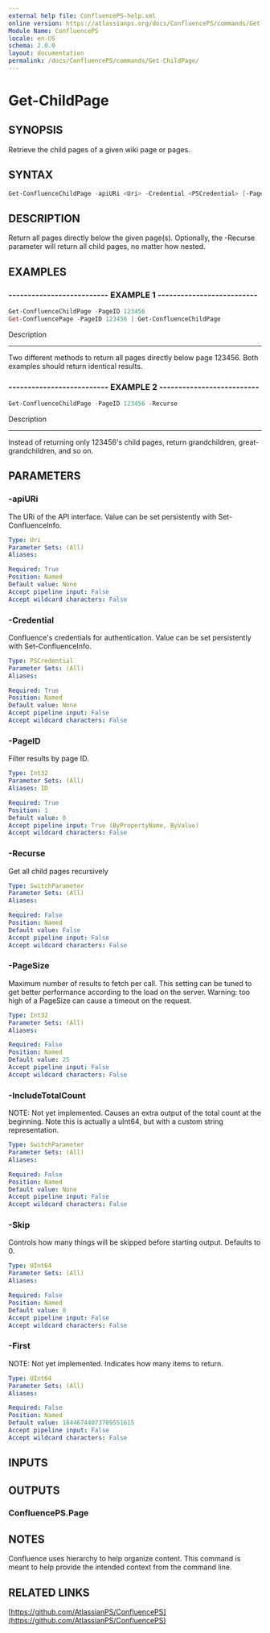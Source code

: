 ```yaml
---
external help file: ConfluencePS-help.xml
online version: https://atlassianps.org/docs/ConfluencePS/commands/Get-ChildPage/
Module Name: ConfluencePS
locale: en-US
schema: 2.0.0
layout: documentation
permalink: /docs/ConfluencePS/commands/Get-ChildPage/
---
```


# Get-ChildPage

## SYNOPSIS
Retrieve the child pages of a given wiki page or pages.

## SYNTAX

```powershell
Get-ConfluenceChildPage -apiURi <Uri> -Credential <PSCredential> [-PageID] <Int32> [-Recurse] [-PageSize <Int32>] [-IncludeTotalCount] [-Skip <UInt64>] [-First <UInt64>]
```

## DESCRIPTION
Return all pages directly below the given page(s). Optionally,
the -Recurse parameter will return all child pages, no matter how nested.

## EXAMPLES

### -------------------------- EXAMPLE 1 --------------------------
```powershell
Get-ConfluenceChildPage -PageID 123456
Get-ConfluencePage -PageID 123456 | Get-ConfluenceChildPage
```

Description

-----------

Two different methods to return all pages directly below page 123456.
Both examples should return identical results.

### -------------------------- EXAMPLE 2 --------------------------
```powershell
Get-ConfluenceChildPage -PageID 123456 -Recurse
```

Description

-----------

Instead of returning only 123456's child pages,
return grandchildren, great-grandchildren, and so on.

## PARAMETERS

### -apiURi
The URi of the API interface.
Value can be set persistently with Set-ConfluenceInfo.

```yaml
Type: Uri
Parameter Sets: (All)
Aliases:

Required: True
Position: Named
Default value: None
Accept pipeline input: False
Accept wildcard characters: False
```

### -Credential
Confluence's credentials for authentication.
Value can be set persistently with Set-ConfluenceInfo.

```yaml
Type: PSCredential
Parameter Sets: (All)
Aliases:

Required: True
Position: Named
Default value: None
Accept pipeline input: False
Accept wildcard characters: False
```

### -PageID
Filter results by page ID.

```yaml
Type: Int32
Parameter Sets: (All)
Aliases: ID

Required: True
Position: 1
Default value: 0
Accept pipeline input: True (ByPropertyName, ByValue)
Accept wildcard characters: False
```

### -Recurse
Get all child pages recursively

```yaml
Type: SwitchParameter
Parameter Sets: (All)
Aliases:

Required: False
Position: Named
Default value: False
Accept pipeline input: False
Accept wildcard characters: False
```

### -PageSize
Maximum number of results to fetch per call.
This setting can be tuned to get better performance according to the load on the server.
Warning: too high of a PageSize can cause a timeout on the request.

```yaml
Type: Int32
Parameter Sets: (All)
Aliases:

Required: False
Position: Named
Default value: 25
Accept pipeline input: False
Accept wildcard characters: False
```

### -IncludeTotalCount
NOTE: Not yet implemented.
Causes an extra output of the total count at the beginning.
Note this is actually a uInt64, but with a custom string representation.

```yaml
Type: SwitchParameter
Parameter Sets: (All)
Aliases:

Required: False
Position: Named
Default value: None
Accept pipeline input: False
Accept wildcard characters: False
```

### -Skip
Controls how many things will be skipped before starting output.
Defaults to 0.

```yaml
Type: UInt64
Parameter Sets: (All)
Aliases:

Required: False
Position: Named
Default value: 0
Accept pipeline input: False
Accept wildcard characters: False
```

### -First
NOTE: Not yet implemented.
Indicates how many items to return.

```yaml
Type: UInt64
Parameter Sets: (All)
Aliases:

Required: False
Position: Named
Default value: 18446744073709551615
Accept pipeline input: False
Accept wildcard characters: False
```

## INPUTS

## OUTPUTS

### ConfluencePS.Page

## NOTES
Confluence uses hierarchy to help organize content.
This command is meant to help provide the intended context from the command line.

## RELATED LINKS

[https://github.com/AtlassianPS/ConfluencePS](https://github.com/AtlassianPS/ConfluencePS)
